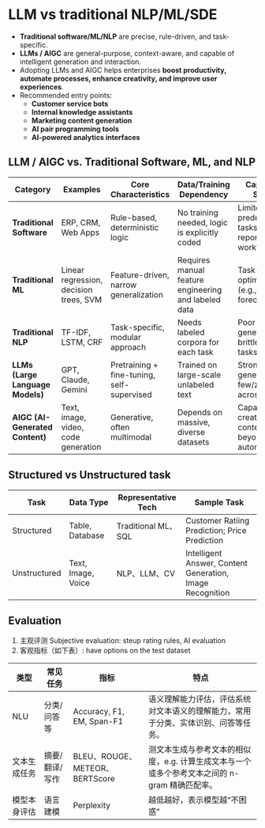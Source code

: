 # LLM vs traditional NLP/ML/SDE

-   **Traditional software/ML/NLP** are precise, rule-driven, and task-specific.
-   **LLMs / AIGC** are general-purpose, context-aware, and capable of intelligent generation and interaction.
-   Adopting LLMs and AIGC helps enterprises **boost productivity, automate processes, enhance creativity, and improve user experiences**.
-   Recommended entry points:
    -   **Customer service bots**
    -   **Internal knowledge assistants**
    -   **Marketing content generation**
    -   **AI pair programming tools**
    -   **AI-powered analytics interfaces**

## LLM / AIGC vs. Traditional Software, ML, and NLP

| Category                         | Examples                               | Core Characteristics                       | Data/Training Dependency                             | Capability Scope                                         |
| -------------------------------- | -------------------------------------- | ------------------------------------------ | ---------------------------------------------------- | -------------------------------------------------------- |
| **Traditional Software**         | ERP, CRM, Web Apps                     | Rule-based, deterministic logic            | No training needed, logic is explicitly coded        | Limited to predefined tasks (e.g., reporting, workflows) |
| **Traditional ML**               | Linear regression, decision trees, SVM | Feature-driven, narrow generalization      | Requires manual feature engineering and labeled data | Task-specific optimization (e.g., demand forecasting)    |
| **Traditional NLP**              | TF-IDF, LSTM, CRF                      | Task-specific, modular approach            | Needs labeled corpora for each task                  | Poor generalization, brittle across tasks                |
| **LLMs (Large Language Models)** | GPT, Claude, Gemini                    | Pretraining + fine-tuning, self-supervised | Trained on large-scale unlabeled text                | Strong generalization, few/zero-shot across tasks        |
| **AIGC (AI-Generated Content)**  | Text, image, video, code generation    | Generative, often multimodal               | Depends on massive, diverse datasets                 | Capable of creating novel content beyond automation      |

## Structured vs Unstructured task

| Task         | Data Type          | Representative Tech | Sample Task                                               |
| ------------ | ------------------ | ------------------- | --------------------------------------------------------- |
| Structured   | Table, Database    | Traditional ML、SQL | Customer Ratiing Prediction; Price Prediction             |
| Unstructured | Text, Image, Voice | NLP、LLM、CV        | Intelligent Answer, Content Generation, Image Recognition |

## Evaluation

1.   主观评测 Subjective evaluation: steup rating rules, AI evaluation
2.   客观指标（如下表）: have options on the test dataset

| 类型         | 常见任务       | 指标                           | 特点                                                         |
| ------------ | -------------- | ------------------------------ | ------------------------------------------------------------ |
| NLU          | 分类/问答等    | Accuracy, F1, EM, Span-F1      | 语义理解能力评估，评估系统对文本语义的理解能力，常用于分类、实体识别、问答等任务。 |
| 文本生成任务 | 摘要/翻译/写作 | BLEU、ROUGE、METEOR、BERTScore | 测文本生成与参考文本的相似度，e.g. 计算生成文本与一个或多个参考文本之间的 n-gram 精确匹配率。 |
| 模型本身评估 | 语言建模       | Perplexity                     | 越低越好，表示模型越“不困惑”                                 |
